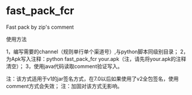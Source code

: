 # fast_pack_fcr
Fast pack by zip's comment


使用方法

1，编写需要的channel（规则单行单个渠道号）,与python脚本同级别目录；
2，为Apk写入注释：python fast_pack_fcr your.apk（注，请先将your.apk的注释清空）；
3，使用java代码读取comment验证写入。

注：该方式适用于v1的jar签名方式，在7.0以后如果使用了v2全包签名，使用comment方式会失效；
注：加固对该方式无影响。
